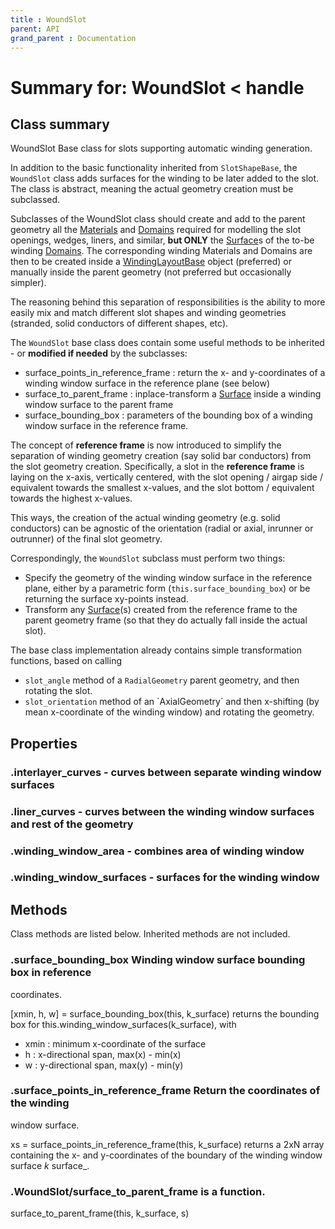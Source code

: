 ```yaml
---
title : WoundSlot
parent: API
grand_parent : Documentation
---
```

# Summary for: **WoundSlot**  < handle

## Class summary

WoundSlot Base class for slots supporting automatic winding generation.

In addition to the basic functionality inherited from
`SlotShapeBase`, the `WoundSlot` class adds surfaces for the winding
to be later added to the slot. The class is abstract, meaning the
actual geometry creation must be subclassed.

Subclasses of the WoundSlot class should create and add to the parent
geometry all the [Materials](Materials.html) and [Domains](Domains.html) required for modelling the
slot openings, wedges, liners, and similar, **but ONLY**  the [Surface](Surface.html)s
of the to-be winding [Domains](Domains.html). The corresponding winding Materials
and Domains are then to be created inside a [WindingLayoutBase](WindingLayoutBase.html)
object (preferred) or manually inside the parent geometry (not
preferred but occasionally simpler).

The reasoning behind this separation of responsibilities is the
ability to more easily mix and match different slot shapes and
winding geometries (stranded, solid conductors of different shapes,
etc).

The `WoundSlot` base class does contain some useful methods to
be inherited - or **modified if needed**  by the subclasses:
* surface_points_in_reference_frame : return the x- and
y-coordinates of a winding window surface in the reference plane
(see below)
* surface_to_parent_frame : inplace-transform a [Surface](Surface.html) inside a
winding window surface to the parent frame
* surface_bounding_box : parameters of the bounding box of a
winding window surface in the reference frame.

The concept of **reference frame**  is now introduced to simplify the separation
of winding geometry creation (say solid bar conductors) from the slot
geometry creation. Specifically, a slot in the **reference frame**  is
laying on the x-axis, vertically centered, with the slot opening /
airgap side / equivalent towards the smallest x-values, and the slot
bottom / equivalent towards the highest x-values.

This ways, the creation of the actual winding geometry (e.g. solid
conductors) can be agnostic of the orientation (radial or axial,
inrunner or outrunner) of the final slot geometry.

Correspondingly, the `WoundSlot` subclass must perform two things:
* Specify the geometry of the winding window surface in the
reference plane, either by a parametric form
(`this.surface_bounding_box`) or be returning the surface xy-points
instead.
* Transform any [Surface](Surface.html)(s) created from the reference frame to
the parent geometry frame (so that they do actually fall inside the
actual slot).

The base class implementation already contains simple transformation
functions, based on calling
* `slot_angle` method of a `RadialGeometry` parent geometry, and
then rotating the slot.
* `slot_orientation` method of an `AxialGeometry´
and then x-shifting (by mean x-coordinate of the winding window) and rotating the geometry.

## Properties

### .**interlayer_curves** - curves between separate winding window surfaces

### .**liner_curves** - curves between the winding window surfaces and rest of the geometry

### .**winding_window_area** - combines area of winding window

### .**winding_window_surfaces** - surfaces for the winding window


## Methods

Class methods are listed below. Inherited methods are not included.

### .**surface_bounding_box** Winding window surface bounding box in reference
coordinates.

[xmin, h, w] = surface_bounding_box(this, k_surface) returns the bounding
box for this.winding_window_surfaces(k_surface), with
* xmin : minimum x-coordinate of the surface
* h : x-directional span, max(x) - min(x)
* w : y-directional span, max(y) - min(y)

### .**surface_points_in_reference_frame** Return the coordinates of the winding
window surface.

xs = surface_points_in_reference_frame(this, k_surface) returns a 2xN
array containing the x- and y-coordinates of the boundary of the winding
window surface *k* surface_.

### .WoundSlot/**surface_to_parent_frame** is a function.
surface_to_parent_frame(this, k_surface, s)


